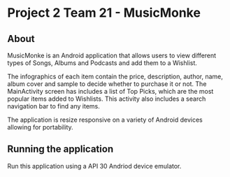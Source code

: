 # Project 2 Team 21 - MusicMonke
## About
MusicMonke is an Android application that allows users to view different types of Songs, Albums and Podcasts and add them to a Wishlist. 

The infographics of each item contain the price, description, author, name, album cover and sample to decide whether to purchase it or not. The MainActivity screen has includes a list of Top Picks, which are the most popular items added to Wishlists. This activity also includes a search navigation bar to find any items. 

The application is resize responsive on a variety of Android devices allowing for portability.

## Running the application
Run this application using a API 30 Andriod device emulator.

